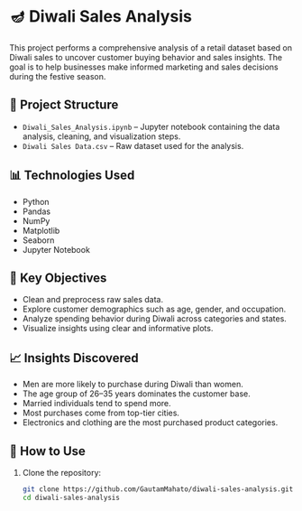 # 🪔 Diwali Sales Analysis

This project performs a comprehensive analysis of a retail dataset based on Diwali sales to uncover customer buying behavior and sales insights. The goal is to help businesses make informed marketing and sales decisions during the festive season.

## 📁 Project Structure

- `Diwali_Sales_Analysis.ipynb` – Jupyter notebook containing the data analysis, cleaning, and visualization steps.
- `Diwali Sales Data.csv` – Raw dataset used for the analysis.

## 📊 Technologies Used

- Python
- Pandas
- NumPy
- Matplotlib
- Seaborn
- Jupyter Notebook

## 📌 Key Objectives

- Clean and preprocess raw sales data.
- Explore customer demographics such as age, gender, and occupation.
- Analyze spending behavior during Diwali across categories and states.
- Visualize insights using clear and informative plots.

## 📈 Insights Discovered

- Men are more likely to purchase during Diwali than women.
- The age group of 26–35 years dominates the customer base.
- Married individuals tend to spend more.
- Most purchases come from top-tier cities.
- Electronics and clothing are the most purchased product categories.

## 🚀 How to Use

1. Clone the repository:
   ```bash
   git clone https://github.com/GautamMahato/diwali-sales-analysis.git
   cd diwali-sales-analysis
